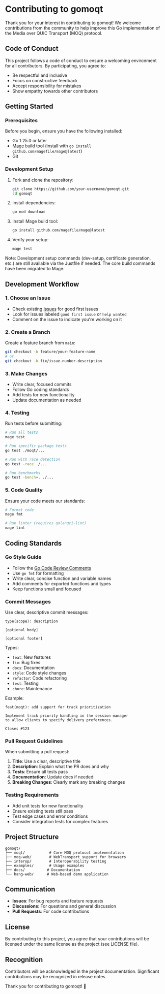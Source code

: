 # Contributing to gomoqt

Thank you for your interest in contributing to gomoqt! We welcome contributions from the community to help improve this Go implementation of the Media over QUIC Transport (MOQ) protocol.

## Code of Conduct

This project follows a code of conduct to ensure a welcoming environment for all contributors. By participating, you agree to:
- Be respectful and inclusive
- Focus on constructive feedback
- Accept responsibility for mistakes
- Show empathy towards other contributors

## Getting Started

### Prerequisites

Before you begin, ensure you have the following installed:
- Go 1.25.0 or later
- [Mage](https://magefile.org/) build tool (install with `go install github.com/magefile/mage@latest`)
- Git

### Development Setup

1. Fork and clone the repository:
   ```bash
   git clone https://github.com/your-username/gomoqt.git
   cd gomoqt
   ```

2. Install dependencies:
   ```bash
   go mod download
   ```

3. Install Mage build tool:
   ```bash
   go install github.com/magefile/mage@latest
   ```

4. Verify your setup:
   ```bash
   mage test
   ```

Note: Development setup commands (dev-setup, certificate generation, etc.) are still available via the Justfile if needed. The core build commands have been migrated to Mage.

## Development Workflow

### 1. Choose an Issue

- Check existing [issues](https://github.com/OkutaniDaichi0106/gomoqt/issues) for good first issues
- Look for issues labeled `good first issue` or `help wanted`
- Comment on the issue to indicate you're working on it

### 2. Create a Branch

Create a feature branch from `main`:
```bash
git checkout -b feature/your-feature-name
# or
git checkout -b fix/issue-number-description
```

### 3. Make Changes

- Write clear, focused commits
- Follow Go coding standards
- Add tests for new functionality
- Update documentation as needed

### 4. Testing

Run tests before submitting:
```bash
# Run all tests
mage test

# Run specific package tests
go test ./moqt/...

# Run with race detection
go test -race ./...

# Run benchmarks
go test -bench=. ./...
```

### 5. Code Quality

Ensure your code meets our standards:
```bash
# Format code
mage fmt

# Run linter (requires golangci-lint)
mage lint
```

## Coding Standards

### Go Style Guide

- Follow the [Go Code Review Comments](https://github.com/golang/go/wiki/CodeReviewComments)
- Use `go fmt` for formatting
- Write clear, concise function and variable names
- Add comments for exported functions and types
- Keep functions small and focused

### Commit Messages

Use clear, descriptive commit messages:
```
type(scope): description

[optional body]

[optional footer]
```

Types:
- `feat`: New features
- `fix`: Bug fixes
- `docs`: Documentation
- `style`: Code style changes
- `refactor`: Code refactoring
- `test`: Testing
- `chore`: Maintenance

Example:
```
feat(moqt): add support for track prioritization

Implement track priority handling in the session manager
to allow clients to specify delivery preferences.

Closes #123
```

### Pull Request Guidelines

When submitting a pull request:

1. **Title**: Use a clear, descriptive title
2. **Description**: Explain what the PR does and why
3. **Tests**: Ensure all tests pass
4. **Documentation**: Update docs if needed
5. **Breaking Changes**: Clearly mark any breaking changes

### Testing Requirements

- Add unit tests for new functionality
- Ensure existing tests still pass
- Test edge cases and error conditions
- Consider integration tests for complex features

## Project Structure

```
gomoqt/
├── moqt/           # Core MOQ protocol implementation
├── moq-web/        # WebTransport support for browsers
├── interop/        # Interoperability testing
├── examples/       # Usage examples
├── docs/          # Documentation
└── hang-web/      # Web-based demo application
```

## Communication

- **Issues**: For bug reports and feature requests
- **Discussions**: For questions and general discussion
- **Pull Requests**: For code contributions

## License

By contributing to this project, you agree that your contributions will be licensed under the same license as the project (see LICENSE file).

## Recognition

Contributors will be acknowledged in the project documentation. Significant contributions may be recognized in release notes.

Thank you for contributing to gomoqt! 🚀